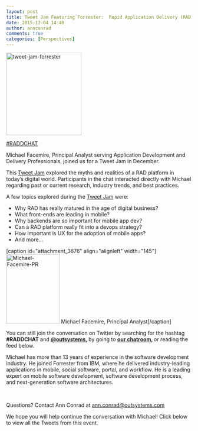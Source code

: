 ```yaml
---
layout: post
title: Tweet Jam Featuring Forrester:  Rapid Application Delivery (RAD) Platforms - Myths versus Reality
date: 2015-12-04 14:40
author: annconrad
comments: true
categories: [Perspectives]
---
```

<a href="http://twubs.com/RADDCHAT"><img class="alignright wp-image-3672" src="http://www.outsystems.com/blog/wp-content/uploads/2015/12/tweet-jam-forrester.png" alt="tweet-jam-forrester" width="204" height="223" /></a>

<a href="http://twubs.com/RADDCHAT">#RADDCHAT</a>

Michael Facemire, Principal Analyst serving Application Development and Delivery Professionals, joined us for a Tweet Jam in December.

This <a href="http://twubs.com/RADDCHAT">Tweet Jam</a> explored the myths and realities of a RAD platform in today’s digital world. Participants in the chat interacted directly with Michael regarding past or current research, industry trends, and best practices.<!--more-->

A few topics explored during the <a href="http://twubs.com/RADDCHAT">Tweet Jam</a> were:
<ul>
	<li>Why RAD has really matured in the age of digital business?</li>
	<li>What front-ends are leading in mobile?</li>
	<li>Why backends are so important for mobile app dev?</li>
	<li>Can a RAD platform really fit into a devops strategy?</li>
	<li>How important is UX for the adoption of mobile apps?</li>
	<li>And more...</li>
</ul>
[caption id="attachment_3676" align="alignleft" width="145"]<img class="wp-image-3676" src="http://www.outsystems.com/blog/wp-content/uploads/2015/12/Michael-Facemire-PR.png" alt="Michael-Facemire-PR" width="145" height="188" /> Michael Facemire, Principal Analyst[/caption]

You can still join the conversation on Twitter by searching for the hashtag <strong>#RADDCHAT</strong> and <strong><a href="https://twitter.com/OutSystems">@outsystems</a>, </strong>by going to <strong><a href="http://twubs.com/RADDCHAT" target="_blank">our chatroom</a>, </strong>or reading the feed below.

Michael has more than 13 years of experience in the software development industry. He joined Forrester from IBM, where he delivered industry-leading applications in mobile, social software, portal, and workflow. He is a leading expert on mobile software development, software development process, and next-generation software architectures.

&nbsp;

Questions? Contact Ann Conrad at ann.conrad@outsystems.com

We hope you will help continue the conversation with Michael! Click below to view all the Tweets from this event.
